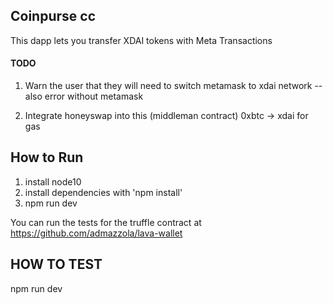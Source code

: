 
 ## Coinpurse cc 


 This dapp lets you transfer XDAI tokens with Meta Transactions


#### TODO 
1. Warn the user that they will need to switch metamask to xdai network   -- also error without metamask 



3. Integrate honeyswap into this (middleman contract)   0xbtc -> xdai for gas 
 
  




## How to Run
1. install node10
2. install dependencies with 'npm install'
3.  npm run dev



  You can run the tests for the truffle contract at https://github.com/admazzola/lava-wallet






## HOW TO TEST
npm run dev
